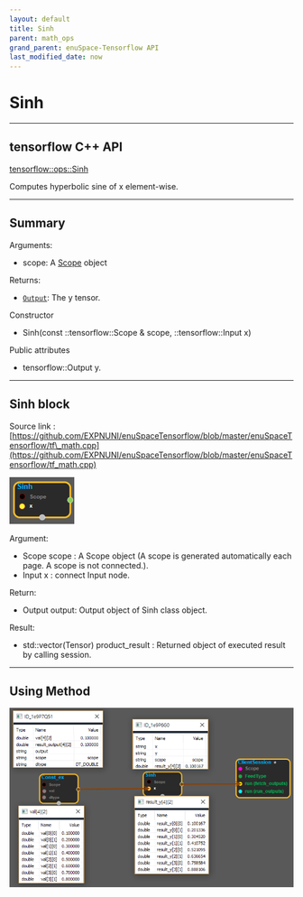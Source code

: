 ```yaml
--- 
layout: default 
title: Sinh 
parent: math_ops 
grand_parent: enuSpace-Tensorflow API 
last_modified_date: now 
--- 
```


# Sinh

---

## tensorflow C++ API

[tensorflow::ops::Sinh](https://www.tensorflow.org/api_docs/cc/class/tensorflow/ops/sinh)

Computes hyperbolic sine of x element-wise.

---

## Summary

Arguments:

* scope: A [Scope](https://www.tensorflow.org/api_docs/cc/class/tensorflow/scope.html#classtensorflow_1_1_scope) object

Returns:

* [`Output`](https://www.tensorflow.org/api_docs/cc/class/tensorflow/output.html#classtensorflow_1_1_output): The y tensor.

Constructor

* Sinh\(const ::tensorflow::Scope & scope, ::tensorflow::Input x\) 

Public attributes

* tensorflow::Output y.

---

## Sinh block

Source link : [https://github.com/EXPNUNI/enuSpaceTensorflow/blob/master/enuSpaceTensorflow/tf\_math.cpp](https://github.com/EXPNUNI/enuSpaceTensorflow/blob/master/enuSpaceTensorflow/tf_math.cpp)

![](../assets/math_Sinh_Symbol.png)

Argument:

* Scope scope : A Scope object \(A scope is generated automatically each page. A scope is not connected.\).
* Input x : connect  Input node.

Return:

* Output output: Output object of Sinh class object.

Result:

* std::vector\(Tensor\) product\_result : Returned object of executed result by calling session.

---

## Using Method

![](../assets/math_Sinh_Method.png)


